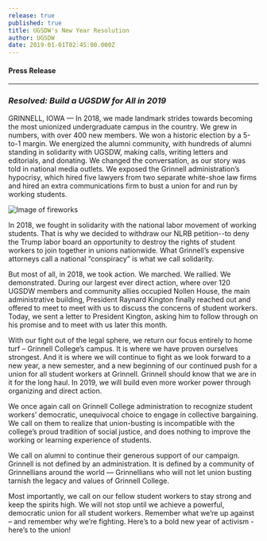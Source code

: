 ```yaml
---
release: true
published: true
title: UGSDW's New Year Resolution
author: UGSDW
date: 2019-01-01T02:45:00.000Z
---
```

#### Press Release

---

### *Resolved: Build a UGSDW for All in 2019*

GRINNELL, IOWA — In 2018, we made landmark strides towards becoming the most unionized undergraduate campus in the country. We grew in numbers, with over 400 new members. We won a historic election by a 5-to-1 margin. We energized the alumni community, with hundreds of alumni standing in solidarity with UGSDW, making calls, writing letters and editorials, and donating. We changed the conversation, as our story was told in national media outlets. We exposed the Grinnell administration’s hypocrisy, which hired five lawyers from two separate white-shoe law firms and hired an extra communications firm to bust a union for and run by working students. 

![Image of fireworks](/assets/news/newyear2019.jpg)

In 2018, we fought in solidarity with the national labor movement of working students. That is why we decided to withdraw our NLRB petition--to deny the Trump labor board an opportunity to destroy the rights of student workers to join together in unions nationwide. What Grinnell’s expensive attorneys call a national “conspiracy” is what we call solidarity.

But most of all, in 2018, we took action. We marched. We rallied. We demonstrated. During our largest ever direct action, where over 120 UGSDW members and community allies occupied Nollen House, the main administrative building, President Raynard Kington finally reached out and offered to meet to meet with us to discuss the concerns of student workers.  Today, we sent a letter to President Kington, asking him to follow through on his promise and to meet with us later this month.

With our fight out of the legal sphere, we return our focus entirely to home turf – Grinnell College’s campus. It is where we have proven ourselves strongest. And it is where we will continue to fight as we look forward to a new year, a new semester, and a new beginning of our continued push for a union for all student workers at Grinnell.  Grinnell should know that we are in it for the long haul. In 2019, we will build even more worker power through organizing and direct action.

We once again call on Grinnell College administration to recognize student workers’ democratic, unequivocal choice to engage in collective bargaining. We call on them to realize that union-busting is incompatible with the college’s proud tradition of social justice, and does nothing to improve the working or learning experience of students.

We call on alumni to continue their generous support of our campaign. Grinnell is not defined by an administration. It is defined by a community of Grinnellians around the world — Grinnellians who will not let union busting tarnish the legacy and values of Grinnell College.

Most importantly, we call on our fellow student workers to stay strong and keep the spirits high. We will not stop until we achieve a powerful, democratic union for all student workers. Remember what we’re up against – and remember why we’re fighting. Here’s to a bold new year of activism - here’s to the union!
